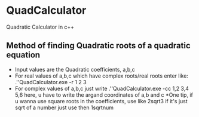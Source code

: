 # QuadCalculator
Quadratic Calculator in c++

## Method of finding Quadratic roots of a quadratic equation
* Input values are the Quadratic coefficients, a,b,c
* For real values of a,b,c which have complex roots/real roots enter like: .'\'QuadCalculator.exe -r 1 2 3 
* For complex values of a,b,c just write .'\'QuadCalculator.exe -cc 1,2 3,4 5,6 here, u have to write the argand coordinates of a,b and c
*One tip, if u wanna use square roots in the coefficients, use like 2sqrt3 if it's just sqrt of a number just use then 1sqrtnum

